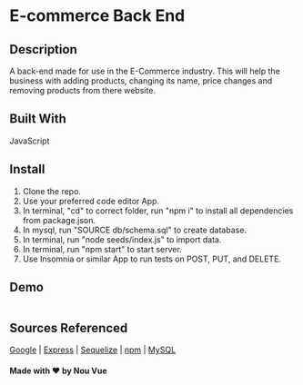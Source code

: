 # E-commerce Back End
## Description
A back-end made for use in the E-Commerce industry. This will help the business with adding products, changing its name, price changes and removing products from there website.


## Built With 
JavaScript

## Install
1. Clone the repo.
2. Use your preferred code editor App.
3. In terminal, "cd" to correct folder, run "npm i" to install all dependencies from package.json.
4. In mysql, run "SOURCE db/schema.sql" to create database.
5. In terminal, run "node seeds/index.js" to import data.
6. In terminal, run "npm start" to start server.
7. Use Insomnia or similar App to run tests on POST, PUT, and DELETE.


## Demo
![]()

## Sources Referenced
[Google](https://www.google.com) |
[Express](https://expressjs.com/) |
[Sequelize](https://sequelize.org/) |
[npm](https://www.npmjs.com/package/inquirer) |
[MySQL](https://www.mysql.com/)

#### Made with ❤️ by Nou Vue
